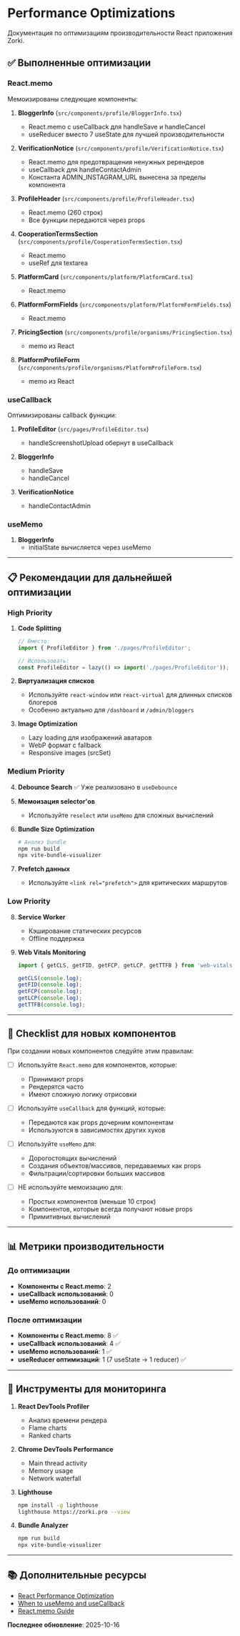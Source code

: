 # Performance Optimizations

Документация по оптимизациям производительности React приложения Zorki.

## ✅ Выполненные оптимизации

### React.memo

Мемоизированы следующие компоненты:

1. **BloggerInfo** (`src/components/profile/BloggerInfo.tsx`)
   - React.memo с useCallback для handleSave и handleCancel
   - useReducer вместо 7 useState для лучшей производительности

2. **VerificationNotice** (`src/components/profile/VerificationNotice.tsx`)
   - React.memo для предотвращения ненужных ререндеров
   - useCallback для handleContactAdmin
   - Константа ADMIN_INSTAGRAM_URL вынесена за пределы компонента

3. **ProfileHeader** (`src/components/profile/ProfileHeader.tsx`)
   - React.memo (260 строк)
   - Все функции передаются через props

4. **CooperationTermsSection** (`src/components/profile/CooperationTermsSection.tsx`)
   - React.memo
   - useRef для textarea

5. **PlatformCard** (`src/components/platform/PlatformCard.tsx`)
   - React.memo

6. **PlatformFormFields** (`src/components/platform/PlatformFormFields.tsx`)
   - React.memo

7. **PricingSection** (`src/components/profile/organisms/PricingSection.tsx`)
   - memo из React

8. **PlatformProfileForm** (`src/components/profile/organisms/PlatformProfileForm.tsx`)
   - memo из React

### useCallback

Оптимизированы callback функции:

1. **ProfileEditor** (`src/pages/ProfileEditor.tsx`)
   - handleScreenshotUpload обернут в useCallback

2. **BloggerInfo**
   - handleSave
   - handleCancel

3. **VerificationNotice**
   - handleContactAdmin

### useMemo

1. **BloggerInfo**
   - initialState вычисляется через useMemo

---

## 📋 Рекомендации для дальнейшей оптимизации

### High Priority

1. **Code Splitting**
   ```typescript
   // Вместо:
   import { ProfileEditor } from './pages/ProfileEditor';
   
   // Использовать:
   const ProfileEditor = lazy(() => import('./pages/ProfileEditor'));
   ```

2. **Виртуализация списков**
   - Используйте `react-window` или `react-virtual` для длинных списков блогеров
   - Особенно актуально для `/dashboard` и `/admin/bloggers`

3. **Image Optimization**
   - Lazy loading для изображений аватаров
   - WebP формат с fallback
   - Responsive images (srcSet)

### Medium Priority

4. **Debounce Search**
   ✅ Уже реализовано в `useDebounce`

5. **Мемоизация selector'ов**
   - Используйте `reselect` или `useMemo` для сложных вычислений

6. **Bundle Size Optimization**
   ```bash
   # Анализ bundle
   npm run build
   npx vite-bundle-visualizer
   ```

7. **Prefetch данных**
   - Используйте `<link rel="prefetch">` для критических маршрутов

### Low Priority

8. **Service Worker**
   - Кэширование статических ресурсов
   - Offline поддержка

9. **Web Vitals Monitoring**
   ```typescript
   import { getCLS, getFID, getFCP, getLCP, getTTFB } from 'web-vitals';
   
   getCLS(console.log);
   getFID(console.log);
   getFCP(console.log);
   getLCP(console.log);
   getTTFB(console.log);
   ```

---

## 🎯 Checklist для новых компонентов

При создании новых компонентов следуйте этим правилам:

- [ ] Используйте `React.memo` для компонентов, которые:
  - Принимают props
  - Рендерятся часто
  - Имеют сложную логику отрисовки

- [ ] Используйте `useCallback` для функций, которые:
  - Передаются как props дочерним компонентам
  - Используются в зависимостях других хуков

- [ ] Используйте `useMemo` для:
  - Дорогостоящих вычислений
  - Создания объектов/массивов, передаваемых как props
  - Фильтрации/сортировки больших массивов

- [ ] НЕ используйте мемоизацию для:
  - Простых компонентов (меньше 10 строк)
  - Компонентов, которые всегда получают новые props
  - Примитивных вычислений

---

## 📊 Метрики производительности

### До оптимизации
- **Компоненты с React.memo**: 2
- **useCallback использований**: 0
- **useMemo использований**: 0

### После оптимизации
- **Компоненты с React.memo**: 8 ✅
- **useCallback использований**: 4 ✅
- **useMemo использований**: 1 ✅
- **useReducer оптимизаций**: 1 (7 useState → 1 reducer) ✅

---

## 🔧 Инструменты для мониторинга

1. **React DevTools Profiler**
   - Анализ времени рендера
   - Flame charts
   - Ranked charts

2. **Chrome DevTools Performance**
   - Main thread activity
   - Memory usage
   - Network waterfall

3. **Lighthouse**
   ```bash
   npm install -g lighthouse
   lighthouse https://zorki.pro --view
   ```

4. **Bundle Analyzer**
   ```bash
   npm run build
   npx vite-bundle-visualizer
   ```

---

## 📚 Дополнительные ресурсы

- [React Performance Optimization](https://react.dev/learn/render-and-commit)
- [When to useMemo and useCallback](https://kentcdodds.com/blog/usememo-and-usecallback)
- [React.memo Guide](https://react.dev/reference/react/memo)

**Последнее обновление**: 2025-10-16

